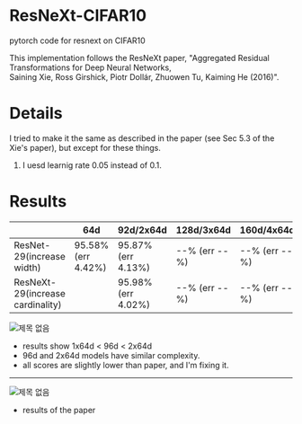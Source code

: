 # ResNeXt-CIFAR10
pytorch code for resnext on CIFAR10

This implementation follows the ResNeXt paper, "Aggregated Residual Transformations for Deep Neural Networks, \
Saining Xie, Ross Girshick, Piotr Dollár, Zhuowen Tu, Kaiming He (2016)".


# Details
I tried to make it the same as described in the paper (see Sec 5.3 of the Xie's paper), but except for these things.
1. I uesd learnig rate 0.05 instead of 0.1.

# Results
||64d|92d/2x64d|128d/3x64d|160d/4x64d|
|------|---|---|---|---|
|ResNet-29(increase width)|95.58% (err 4.42%)|95.87% (err 4.13%)|--% (err --%)|--% (err --%)|
|ResNeXt-29(increase cardinality)||95.98% (err 4.02%)|--% (err --%)|--% (err --%)|


![제목 없음](https://user-images.githubusercontent.com/20814465/124525269-9e950300-de39-11eb-9fd0-953b5cb84ee5.png)

* results show 1x64d < 96d < 2x64d
* 96d and 2x64d models have similar complexity.<br/>
* all scores are slightly lower than paper, and I'm fixing it.

-----------------------------------------------
![제목 없음](https://user-images.githubusercontent.com/20814465/124236121-0ead3b80-db51-11eb-9b2f-cbb8b63363ec.png)
* results of the paper<br/>
